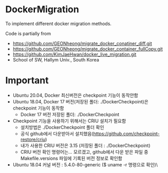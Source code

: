 # DockerMigration

To implement different docker migration methods.

Code is partially from
- https://github.com/GEONheong/migrate_docker_conatiner_diff.git
- https://github.com/GEONheong/migrate_docker_container_fullCopy.git
- https://github.com/KimJaeHwan/docker_live_migration.git
- School of SW, Hallym Univ., South Korea

# Important
- Ubuntu 20.04, Docker 최신버전은 checkpoint 기능이 동작안함
- Ubuntu 18.04, Docker 17 버전(저장된 폴더: ./DockerCheckpoint)은 checkpoint 기능이 동작함
  - Docker 17 버전 저장된 폴더: ./DockerCheckpoint
- Checkpoint 기능을 사용하기 위해서는 CRIU 설치가 필요함
  - 설치방법은 ./DockerCheckpoint 폴더 확인
  - 공식 github에서 다운받아서 설치했음(https://github.com/checkpoint-restore/criu) 
  - 내가 사용한 CRIU 버전은 3.15 (저장된 폴더 : ./DockerCheckpoint)
  - CRIU 버전 확인 명령어는... 모르겠고, github에서 다운 받은 파일 중 Makefile.versions 파일에 기록된 버전 정보로 확인함
- Ubuntu 18.04 커널 버전 : 5.4.0-80-generic ($ uname -r 명령으로 확인)\

